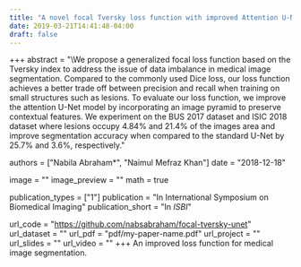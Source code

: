 ```yaml
---
title: "A novel focal Tversky loss function with improved Attention U-Net for lesion segmentation"
date: 2019-03-21T14:41:48-04:00
draft: false
---
```


+++
abstract = "\We propose a generalized focal loss function based on the Tversky index to address the issue of data imbalance in medical image segmentation. Compared to the commonly used Dice loss, our loss function achieves a better trade off between precision and recall when training on small structures such as lesions. To evaluate our loss function, we improve the attention U-Net model by incorporating an image pyramid to preserve contextual features. We experiment on the BUS 2017 dataset and ISIC 2018 dataset where lesions occupy 4.84% and 21.4% of the images area and improve segmentation accuracy when compared to the standard U-Net by 25.7% and 3.6%, respectively."

authors = ["Nabila Abraham*", "Naimul Mefraz Khan"]
date = "2018-12-18"

image = ""
image_preview = ""
math = true

publication_types = ["1"]
publication = "In International Symposium on Biomedical Imaging"
publication_short = "In *ISBI*" 

url_code = "https://github.com/nabsabraham/focal-tversky-unet"
url_dataset = ""
url_pdf = "pdf/my-paper-name.pdf"
url_project = ""
url_slides = ""
url_video = ""
+++
An improved loss function for medical image segmentation.